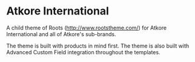 Atkore International
====================

A child theme of Roots (http://www.rootstheme.com/) for Atkore International and all of Atkore's sub-brands.

The theme is built with products in mind first. The theme is also built with Advanced Custom Field integration throughout the templates.


